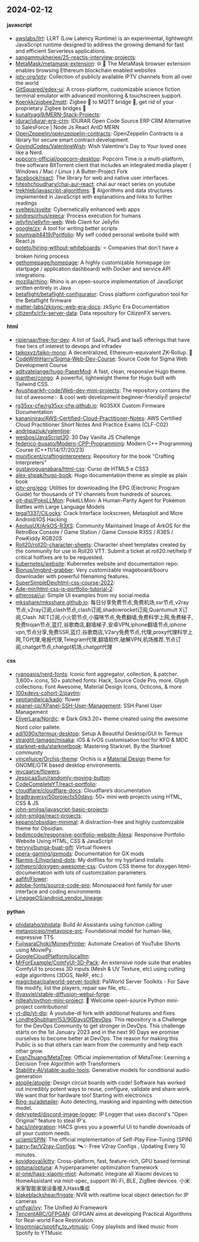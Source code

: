 ## 2024-02-12

#### javascript
* [awslabs/llrt](https://github.com/awslabs/llrt): LLRT (Low Latency Runtime) is an experimental, lightweight JavaScript runtime designed to address the growing demand for fast and efficient Serverless applications.
* [sangammukherjee/25-reactjs-interview-projects](https://github.com/sangammukherjee/25-reactjs-interview-projects): 
* [MetaMask/metamask-extension](https://github.com/MetaMask/metamask-extension): 🌐 🔌 The MetaMask browser extension enables browsing Ethereum blockchain enabled websites
* [iptv-org/iptv](https://github.com/iptv-org/iptv): Collection of publicly available IPTV channels from all over the world
* [GitSquared/edex-ui](https://github.com/GitSquared/edex-ui): A cross-platform, customizable science fiction terminal emulator with advanced monitoring & touchscreen support.
* [Koenkk/zigbee2mqtt](https://github.com/Koenkk/zigbee2mqtt): Zigbee 🐝 to MQTT bridge 🌉, get rid of your proprietary Zigbee bridges 🔨
* [kunaltyagi9/MERN-Stack-Projects](https://github.com/kunaltyagi9/MERN-Stack-Projects): 
* [idurar/idurar-erp-crm](https://github.com/idurar/idurar-erp-crm): IDURAR Open Code Source ERP CRM Alternative to SalesForce | Node Js React AntD MERN
* [OpenZeppelin/openzeppelin-contracts](https://github.com/OpenZeppelin/openzeppelin-contracts): OpenZeppelin Contracts is a library for secure smart contract development.
* [GovindCodes/ValentineWish](https://github.com/GovindCodes/ValentineWish): Wish Valentine's Day to Your loved ones like a Nerd.
* [popcorn-official/popcorn-desktop](https://github.com/popcorn-official/popcorn-desktop): Popcorn Time is a multi-platform, free software BitTorrent client that includes an integrated media player ( Windows / Mac / Linux ) A Butter-Project Fork
* [facebook/react](https://github.com/facebook/react): The library for web and native user interfaces.
* [hiteshchoudhary/chai-aur-react](https://github.com/hiteshchoudhary/chai-aur-react): chai aur react series on youtube
* [trekhleb/javascript-algorithms](https://github.com/trekhleb/javascript-algorithms): 📝 Algorithms and data structures implemented in JavaScript with explanations and links to further readings
* [sveltejs/svelte](https://github.com/sveltejs/svelte): Cybernetically enhanced web apps
* [sindresorhus/execa](https://github.com/sindresorhus/execa): Process execution for humans
* [jellyfin/jellyfin-web](https://github.com/jellyfin/jellyfin-web): Web Client for Jellyfin
* [google/zx](https://github.com/google/zx): A tool for writing better scripts
* [soumyajit4419/Portfolio](https://github.com/soumyajit4419/Portfolio): My self coded personal website build with React.js
* [poteto/hiring-without-whiteboards](https://github.com/poteto/hiring-without-whiteboards): ⭐️ Companies that don't have a broken hiring process
* [gethomepage/homepage](https://github.com/gethomepage/homepage): A highly customizable homepage (or startpage / application dashboard) with Docker and service API integrations.
* [mozilla/rhino](https://github.com/mozilla/rhino): Rhino is an open-source implementation of JavaScript written entirely in Java
* [betaflight/betaflight-configurator](https://github.com/betaflight/betaflight-configurator): Cross platform configuration tool for the Betaflight firmware
* [matter-labs/zksync-web-era-docs](https://github.com/matter-labs/zksync-web-era-docs): zkSync Era Documentation
* [citizenfx/cfx-server-data](https://github.com/citizenfx/cfx-server-data): Data repository for CitizenFX servers.

#### html
* [ripienaar/free-for-dev](https://github.com/ripienaar/free-for-dev): A list of SaaS, PaaS and IaaS offerings that have free tiers of interest to devops and infradev
* [taikoxyz/taiko-mono](https://github.com/taikoxyz/taiko-mono): A decentralized, Ethereum-equivalent ZK-Rollup. 🥁
* [CodeWithHarry/Sigma-Web-Dev-Course](https://github.com/CodeWithHarry/Sigma-Web-Dev-Course): Source Code for Sigma Web Development Course
* [adityatelange/hugo-PaperMod](https://github.com/adityatelange/hugo-PaperMod): A fast, clean, responsive Hugo theme.
* [jpanther/congo](https://github.com/jpanther/congo): A powerful, lightweight theme for Hugo built with Tailwind CSS.
* [Ayushparikh-code/Web-dev-mini-projects](https://github.com/Ayushparikh-code/Web-dev-mini-projects): The repository contains the list of awesome✨ & cool web development beginner-friendly✌️ projects!
* [rg35xx-cfw/rg35xx-cfw.github.io](https://github.com/rg35xx-cfw/rg35xx-cfw.github.io): RG35XX Custom Firmware Documentation
* [kananinirav/AWS-Certified-Cloud-Practitioner-Notes](https://github.com/kananinirav/AWS-Certified-Cloud-Practitioner-Notes): AWS Certified Cloud Practitioner Short Notes And Practice Exams (CLF-C02)
* [andriipaziuk/valentine](https://github.com/andriipaziuk/valentine): 
* [wesbos/JavaScript30](https://github.com/wesbos/JavaScript30): 30 Day Vanilla JS Challenge
* [federico-busato/Modern-CPP-Programming](https://github.com/federico-busato/Modern-CPP-Programming): Modern C++ Programming Course (C++11/14/17/20/23)
* [munificent/craftinginterpreters](https://github.com/munificent/craftinginterpreters): Repository for the book "Crafting Interpreters"
* [gustavoguanabara/html-css](https://github.com/gustavoguanabara/html-css): Curso de HTML5 e CSS3
* [alex-shpak/hugo-book](https://github.com/alex-shpak/hugo-book): Hugo documentation theme as simple as plain book
* [iptv-org/epg](https://github.com/iptv-org/epg): Utilities for downloading the EPG (Electronic Program Guide) for thousands of TV channels from hundreds of sources.
* [git-disl/PokeLLMon](https://github.com/git-disl/PokeLLMon): PokéLLMon: A Human-Parity Agent for Pokémon Battles with Large Language Models
* [tegal1337/CiLocks](https://github.com/tegal1337/CiLocks): Crack Interface lockscreen, Metasploit and More Android/IOS Hacking
* [AeolusUX/ArkOS-R3XS](https://github.com/AeolusUX/ArkOS-R3XS): Community Maintained Image of ArkOS for the RetroBox Console / Game Station / Game Consoie R35S / R36S / PowKiddy RGB20S
* [Roll20/roll20-character-sheets](https://github.com/Roll20/roll20-character-sheets): Character sheet templates created by the community for use in Roll20 VTT. Submit a ticket at roll20.net/help if critical hotfixes are to be requested.
* [kubernetes/website](https://github.com/kubernetes/website): Kubernetes website and documentation repo:
* [Bionus/imgbrd-grabber](https://github.com/Bionus/imgbrd-grabber): Very customizable imageboard/booru downloader with powerful filenaming features.
* [SuperSimpleDev/html-css-course-2022](https://github.com/SuperSimpleDev/html-css-course-2022): 
* [Ade-mir/html-css-js-portfolio-tutorial-2](https://github.com/Ade-mir/html-css-js-portfolio-tutorial-2): 
* [atherosai/ui](https://github.com/atherosai/ui): Simple UI examples from my social media
* [mksshare/mksshare.github.io](https://github.com/mksshare/mksshare.github.io): 每日分享免费节点,免费机场,ssr节点,v2ray节点,v2ray订阅,clash节点,clash订阅,shadowrocket订阅,Quantumult X订阅,Clash .NET订阅,小火箭节点,小猫咪节点,免费翻墙,免费科学上网,免费梯子,免费trojan节点,蓝灯,谷歌商店,翻墙梯子,安卓VPN,iphone翻墙节点,iphone vpn,节点分享,免费SSR,蓝灯,谷歌商店,V2ary免费节点,代理,proxy代理科学上网,TG代理,电报代理,Telegram代理,翻墙软件,破解VPN,机场推荐,节点订阅,chatgpt节点,chatgpt机场,chatgpt代理

#### css
* [ryanoasis/nerd-fonts](https://github.com/ryanoasis/nerd-fonts): Iconic font aggregator, collection, & patcher. 3,600+ icons, 50+ patched fonts: Hack, Source Code Pro, more. Glyph collections: Font Awesome, Material Design Icons, Octicons, & more
* [100xdevs-cohort-2/paytm](https://github.com/100xdevs-cohort-2/paytm): 
* [septiandwica/kado](https://github.com/septiandwica/kado): flower
* [xpanel-cp/XPanel-SSH-User-Management](https://github.com/xpanel-cp/XPanel-SSH-User-Management): SSH Panel User Management
* [EliverLara/Nordic](https://github.com/EliverLara/Nordic): ❄️ Dark Gtk3.20+ theme created using the awesome Nord color pallete.
* [adi1090x/termux-desktop](https://github.com/adi1090x/termux-desktop): Setup A Beautiful Desktop/GUI In Termux
* [straight-tamago/misaka](https://github.com/straight-tamago/misaka): iOS & tvOS customisation tool for KFD & MDC
* [starknet-edu/starknetbook](https://github.com/starknet-edu/starknetbook): Mastering Starknet. By the Starknet community
* [vinceliuice/Orchis-theme](https://github.com/vinceliuice/Orchis-theme): Orchis is a [Material Design](https://material.io) theme for GNOME/GTK based desktop environments.
* [jeycaarce/flowers](https://github.com/jeycaarce/flowers): 
* [JessicaaSun/randomly-moving-button](https://github.com/JessicaaSun/randomly-moving-button): 
* [CodeCompleteYT/react-portfolio](https://github.com/CodeCompleteYT/react-portfolio): 
* [cloudflare/cloudflare-docs](https://github.com/cloudflare/cloudflare-docs): Cloudflare’s documentation
* [bradtraversy/50projects50days](https://github.com/bradtraversy/50projects50days): 50+ mini web projects using HTML, CSS & JS
* [john-smilga/javascript-basic-projects](https://github.com/john-smilga/javascript-basic-projects): 
* [john-smilga/react-projects](https://github.com/john-smilga/react-projects): 
* [kepano/obsidian-minimal](https://github.com/kepano/obsidian-minimal): A distraction-free and highly customizable theme for Obsidian.
* [bedimcode/responsive-portfolio-website-Alexa](https://github.com/bedimcode/responsive-portfolio-website-Alexa): Responsive Portfolio Website Using HTML, CSS & JavaScript
* [heryyy/bunga-buat-gift](https://github.com/heryyy/bunga-buat-gift): Virtual flowers
* [opera-gaming/gxmods](https://github.com/opera-gaming/gxmods): Documentation for GX mods
* [Narmis-E/hyprland-dots](https://github.com/Narmis-E/hyprland-dots): My dotfiles for my hyprland installs
* [jothepro/doxygen-awesome-css](https://github.com/jothepro/doxygen-awesome-css): Custom CSS theme for doxygen html-documentation with lots of customization parameters.
* [aafifr/Flower](https://github.com/aafifr/Flower): 
* [adobe-fonts/source-code-pro](https://github.com/adobe-fonts/source-code-pro): Monospaced font family for user interface and coding environments
* [LineageOS/android_vendor_lineage](https://github.com/LineageOS/android_vendor_lineage): 

#### python
* [phidatahq/phidata](https://github.com/phidatahq/phidata): Build AI Assistants using function calling
* [metavoiceio/metavoice-src](https://github.com/metavoiceio/metavoice-src): Foundational model for human-like, expressive TTS
* [FujiwaraChoki/MoneyPrinter](https://github.com/FujiwaraChoki/MoneyPrinter): Automate Creation of YouTube Shorts using MoviePy.
* [GoogleCloudPlatform/localllm](https://github.com/GoogleCloudPlatform/localllm): 
* [MrForExample/ComfyUI-3D-Pack](https://github.com/MrForExample/ComfyUI-3D-Pack): An extensive node suite that enables ComfyUI to process 3D inputs (Mesh & UV Texture, etc) using cutting edge algorithms (3DGS, NeRF, etc.)
* [magicbear/palworld-server-toolkit](https://github.com/magicbear/palworld-server-toolkit): PalWorld Server Toolkits - For Save file modify, list the players, repair sav file, etc...
* [lllyasviel/stable-diffusion-webui-forge](https://github.com/lllyasviel/stable-diffusion-webui-forge): 
* [ndleah/python-mini-project](https://github.com/ndleah/python-mini-project): 🙌 Welcome open-source Python mini-project contributions!
* [yt-dlp/yt-dlp](https://github.com/yt-dlp/yt-dlp): A youtube-dl fork with additional features and fixes
* [LondheShubham153/90DaysOfDevOps](https://github.com/LondheShubham153/90DaysOfDevOps): This repository is a Challenge for the DevOps Community to get stronger in DevOps. This challenge starts on the 1st January 2023 and in the next 90 Days we promise ourselves to become better at DevOps. The reason for making this Public is so that others can learn from the community and help each other grow.
* [EvanZhuang/MetaTree](https://github.com/EvanZhuang/MetaTree): Official implementation of MetaTree: Learning a Decision Tree Algorithm with Transformers
* [Stability-AI/stable-audio-tools](https://github.com/Stability-AI/stable-audio-tools): Generative models for conditional audio generation
* [atopile/atopile](https://github.com/atopile/atopile): Design circuit boards with code! Software has worked out incredibly potent ways to reuse, configure, validate and share work. We want that for hardware too! Starting with electronics
* [Bing-su/adetailer](https://github.com/Bing-su/adetailer): Auto detecting, masking and inpainting with detection model.
* [dekrypted/discord-image-logger](https://github.com/dekrypted/discord-image-logger): IP Logger that uses discord's "Open Original" feature to steal IP's.
* [hacs/integration](https://github.com/hacs/integration): HACS gives you a powerful UI to handle downloads of all your custom needs.
* [uclaml/SPIN](https://github.com/uclaml/SPIN): The official implementation of Self-Play Fine-Tuning (SPIN)
* [barry-far/V2ray-Configs](https://github.com/barry-far/V2ray-Configs): 🛰️✨ Free V2ray Configs , Updating Every 10 minutes.
* [kovidgoyal/kitty](https://github.com/kovidgoyal/kitty): Cross-platform, fast, feature-rich, GPU based terminal
* [optuna/optuna](https://github.com/optuna/optuna): A hyperparameter optimization framework
* [al-one/hass-xiaomi-miot](https://github.com/al-one/hass-xiaomi-miot): Automatic integrate all Xiaomi devices to HomeAssistant via miot-spec, support Wi-Fi, BLE, ZigBee devices. 小米米家智能家居设备接入Hass集成
* [blakeblackshear/frigate](https://github.com/blakeblackshear/frigate): NVR with realtime local object detection for IP cameras
* [unifyai/ivy](https://github.com/unifyai/ivy): The Unified AI Framework
* [TencentARC/GFPGAN](https://github.com/TencentARC/GFPGAN): GFPGAN aims at developing Practical Algorithms for Real-world Face Restoration.
* [linsomniac/spotify_to_ytmusic](https://github.com/linsomniac/spotify_to_ytmusic): Copy playlists and liked music from Spotify to YTMusic
